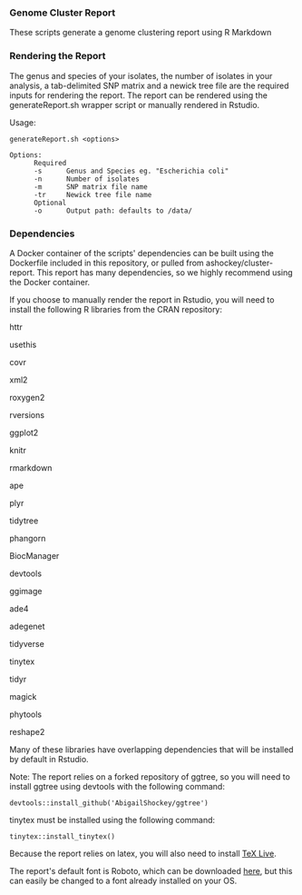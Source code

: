 ### Genome Cluster Report

These scripts generate a genome clustering report using R Markdown

### Rendering the Report

The genus and species of your isolates, the number of isolates in your analysis, a tab-delimited SNP matrix and a newick tree file are the required inputs for rendering the report. The report can be rendered using the generateReport.sh wrapper script or manually rendered in Rstudio.

Usage:

```
generateReport.sh <options>

Options:
      Required
      -s      Genus and Species eg. "Escherichia coli"
      -n      Number of isolates
      -m      SNP matrix file name
      -tr     Newick tree file name
      Optional
      -o      Output path: defaults to /data/

```

### Dependencies

A Docker container of the scripts' dependencies can be built using the Dockerfile included in this repository, or pulled from ashockey/cluster-report. This report has many dependencies, so we highly recommend using the Docker container. 

If you choose to manually render the report in Rstudio, you will need to install the following R libraries from the CRAN repository:

httr

usethis

covr

xml2

roxygen2

rversions

ggplot2

knitr

rmarkdown

ape

plyr

tidytree

phangorn

BiocManager

devtools

ggimage

ade4

adegenet

tidyverse

tinytex

tidyr 

magick

phytools

reshape2

Many of these libraries have overlapping dependencies that will be installed by default in Rstudio. 

Note: The report relies on a forked repository of ggtree, so you will need to install ggtree using devtools with the following command:

```
devtools::install_github('AbigailShockey/ggtree')
```

tinytex must be installed using the following command:

```
tinytex::install_tinytex()
```

Because the report relies on latex, you will also need to install [TeX Live](https://www.tug.org/texlive/).

The report's default font is Roboto, which can be downloaded [here](https://www.fontsquirrel.com/fonts/roboto), but this can easily be changed to a font already installed on your OS.
